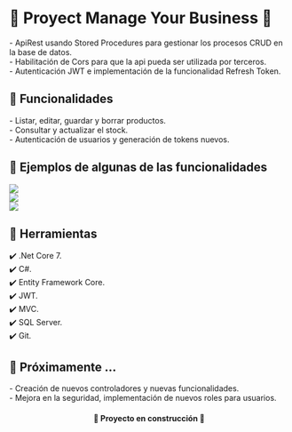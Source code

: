 <h1> 🎯 Proyect Manage Your Business 🎯</h1>
- ApiRest usando Stored Procedures para gestionar los procesos CRUD en la base de datos.
<br>
- Habilitación de Cors para que la api pueda ser utilizada por terceros.
<br>
- Autenticación JWT e implementación de la funcionalidad Refresh Token.
<br>

<h2> 🔆 Funcionalidades </h2>
- Listar, editar, guardar y borrar productos.
<br>
- Consultar y actualizar el stock.
<br>  
- Autenticación de usuarios y generación de tokens nuevos.
<br>

<h2> 🎨 Ejemplos de algunas de las funcionalidades </h2> 
<img src="https://raw.githubusercontent.com/RuizMelanie/ProyectManageYourBusiness/master/1.jpg">
<br>
<img src="https://raw.githubusercontent.com/RuizMelanie/ProyectManageYourBusiness/master/2.jpg">
<br>
<img src="https://raw.githubusercontent.com/RuizMelanie/ProyectManageYourBusiness/master/3.jpg">
<br>

<h2> 🔨 Herramientas </h2>
✔️ .Net Core 7.
<br>
✔️ C#.
<br>
✔️ Entity Framework Core.
<br>
✔️ JWT.
<br>
✔️ MVC.
<br>
✔️ SQL Server.
<br>
✔️ Git.

<h2> 🚀 Próximamente ... </h2>  
- Creación de nuevos controladores y nuevas funcionalidades.
<br>
- Mejora en la seguridad, implementación de nuevos roles para usuarios.
<br>

<h4 align="center"> 🚧 Proyecto en construcción 🚧 </h4>
